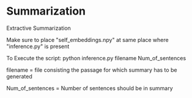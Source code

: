 # Summarization
Extractive Summarization

Make sure to place "self_embeddings.npy" at same place where "inference.py" is present

To Execute the script:
python inference.py filename Num_of_sentences

filename = file consisting the passage for which summary has to be generated

Num_of_sentences = Number of sentences should be in summary

